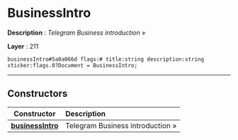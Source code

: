 # BusinessIntro

**Description** : *Telegram Business introduction »*

**Layer** : 211

```tl
businessIntro#5a0a066d flags:# title:string description:string sticker:flags.0?Document = BusinessIntro;
```

---

## Constructors

| Constructor | Description |
| :---: | :--- |
| [**businessIntro**](constructor/businessIntro) | Telegram Business introduction » |